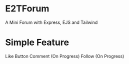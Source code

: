 # E2TForum
A Mini Forum with Express, EJS and Tailwind

# Simple Feature
Like Button
Comment (On Progress)
Follow (On Progress)
